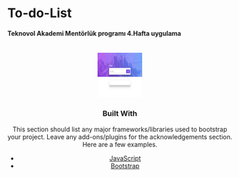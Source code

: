 # To-do-List
#### Teknovol Akademi Mentörlük programı 4.Hafta uygulama 


<div id="top"></div>


<br>
<div align="center">
   <img src="img/todolist.img.png" alt="Todo" width="100" height="100">
 
<br>




### Built With

This section should list any major frameworks/libraries used to bootstrap your project. Leave any add-ons/plugins for the acknowledgements section. Here are a few examples.

* [JavaScript](https://www.javascript.com/)
* [Bootstrap](https://getbootstrap.com)



